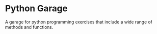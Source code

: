 # Python Garage

A garage for python programming exercises that include a wide range of methods and functions.